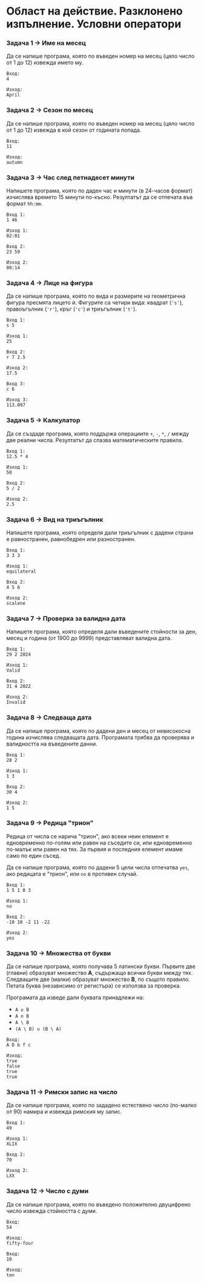 # Област на действие. Разклонено изпълнение. Условни оператори

### Задача 1 → Име на месец

Да се напише програма, която по въведен номер на месец (цяло число от 1 до 12) извежда името му.

```
Вход:
4

Изход:
April
```

### Задача 2 → Сезон по месец

Да се напише програма, която по въведен номер на месец (цяло число от 1 до 12) извежда в кой сезон от годината попада.

```
Вход:
11

Изход:
autumn
```

### Задача 3 → Час след петнадесет минути

Напишете програма, която по даден час и минути (в 24-часов формат) изчислява времето 15 минути по-късно. Резултатът да се отпечата във формат `hh:mm`.

```
Вход 1:
1 46

Изход 1:
02:01

Вход 2:
23 59

Изход 2:
00:14
```

### Задача 4 → Лице на фигура

Да се напише програма, която по вида и размерите на геометрична фигура пресмята лицето ѝ. Фигурите са четири вида: квадрат (`'s'`), правоъгълник (`'r'`), кръг (`'c'`) и триъгълник (`'t'`).

```
Вход 1:
s 5

Изход 1:
25

Вход 2:
r 7 2.5

Изход 2:
17.5

Вход 3:
c 6

Изход 3:
113.097
```

### Задача 5 → Калкулатор

Да се създаде програма, която поддържа операциите `+`, `-`, `*`, `/` между две реални числа. Резултатът да спазва математическите правила.

```
Вход 1:
12.5 * 4

Изход 1:
50

Вход 2:
5 / 2

Изход 2:
2.5
```

### Задача 6 → Вид на триъгълник

Напишете програма, която определя дали триъгълник с дадени страни е равностранен, равнобедрен или разностранен.

```
Вход 1:
3 3 3

Изход 1:
equilateral

Вход 2:
4 5 6

Изход 2:
scalene
```

### Задача 7 → Проверка за валидна дата

Напишете програма, която определя дали въведените стойности за ден, месец и година (от 1900 до 9999) представляват валидна дата.

```
Вход 1:
29 2 2024

Изход 1:
Valid

Вход 2:
31 4 2022

Изход 2:
Invalid
```

### Задача 8 → Следваща дата

Да се напише програма, която по дадени ден и месец от невисокосна година изчислява следващата дата. Програмата трябва да проверява и валидността на въведените данни.

```
Вход 1:
28 2

Изход 1:
1 3

Вход 2:
30 4

Изход 2:
1 5
```

### Задача 9 → Редица "трион"

Редица от числа се нарича "трион", ако всеки неин елемент е едновременно по-голям или равен на съседите си, или едновременно по-малък или равен на тях. За първия и последния елемент имаме само по един съсед.

Да се напише програма, която по дадени 5 цели числа отпечатва `yes`, ако редицата е "трион", или `no` в противен случай.

```
Вход 1:
1 5 1 0 3

Изход 1:
no

Вход 2:
-10 10 -2 11 -22

Изход 2:
yes
```

### Задача 10 → Множества от букви

Да се напише програма, която получава 5 латински букви. Първите две (главни) образуват множество **A**, съдържащо всички букви между тях. Следващите две (малки) образуват множество **B**, по същото правило. Петата буква (независимо от регистъра) се използва за проверка.

Програмата да изведе дали буквата принадлежи на:

- `A ∪ B`
- `A ∩ B`
- `A \ B`
- `(A \ B) ∪ (B \ A)`

```
Вход:
A D b f c

Изход:
true
false
true
true
```

### Задача 11 → Римски запис на число

Да се напише програма, която по зададено естествено число (по-малко от 90) намира и извежда римския му запис.

```
Вход 1:
49

Изход 1:
XLIX

Вход 2:
70

Изход 2:
LXX
```

### Задача 12 → Число с думи

Да се напише програма, която по въведено положително двуцифрено число извежда стойността с думи.

```
Вход:
54

Изход:
fifty-four

Вход:
10

Изход:
ten
```